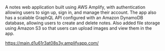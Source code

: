 A notes web application built using AWS Amplify, with authentication allowing users to sign up, sign in, and manage their account. The app also has a scalable GraphQL API configured with an Amazon DynamoDB database, allowing users to create and delete notes. Also added file storage using Amazon S3 so that users can upload images and view them in the app. 

https://main.d1u61r3at08s3y.amplifyapp.com/

